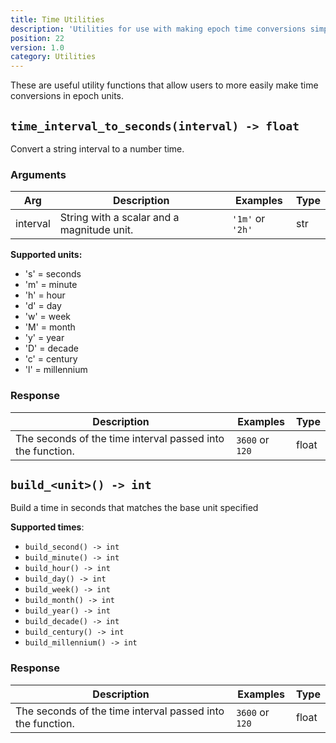 ```yaml
---
title: Time Utilities
description: 'Utilities for use with making epoch time conversions simpler.'
position: 22
version: 1.0
category: Utilities
---
```


These are useful utility functions that allow users to more easily make time conversions in epoch units.

## `time_interval_to_seconds(interval) -> float`

Convert a string interval to a number time.

### Arguments

| Arg      | Description                                | Examples         | Type |
| -------- | ------------------------------------------ | ---------------- | ---- |
| interval | String with a scalar and a magnitude unit. | `'1m'` or `'2h'` | str  |

**Supported units:**

- 's' = seconds
- 'm' = minute
- 'h' = hour
- 'd' = day
- 'w' = week
- 'M' = month
- 'y' = year
- 'D' = decade
- 'c' = century
- 'l' = millennium

### Response

| Description                                                | Examples        | Type  |
| ---------------------------------------------------------- | --------------- | ----- |
| The seconds of the time interval passed into the function. | `3600` or `120` | float |

## `build_<unit>() -> int`

Build a time in seconds that matches the base unit specified

**Supported times**:

- `build_second() -> int`
- `build_minute() -> int`
- `build_hour() -> int`
- `build_day() -> int`
- `build_week() -> int`
- `build_month() -> int`
- `build_year() -> int`
- `build_decade() -> int`
- `build_century() -> int`
- `build_millennium() -> int`

### Response

| Description                                                | Examples        | Type  |
| ---------------------------------------------------------- | --------------- | ----- |
| The seconds of the time interval passed into the function. | `3600` or `120` | float |